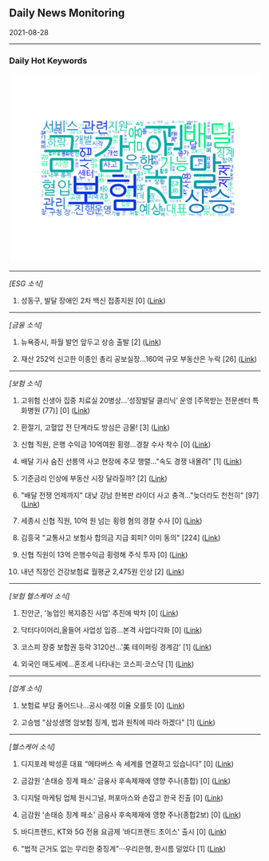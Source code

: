 ## Daily News Monitoring 

2021-08-28 

----------

### Daily Hot Keywords 

![word_cloud](image/2021-08-28_word_cloud.png)

----------

*[ESG 소식]*

1. 성동구, 발달 장애인 2차 백신 접종지원 [0] ([Link](https://news.naver.com/main/read.naver?mode=LSD&mid=sec&sid1=102&oid=277&aid=0004960369))

----------

*[금융 소식]*

1. 뉴욕증시, 파월 발언 앞두고 상승 출발 [2] ([Link](https://news.naver.com/main/read.naver?mode=LSD&mid=sec&sid1=101&oid=001&aid=0012626562))

2. 재산 252억 신고한 이종인 총리 공보실장…160억 규모 부동산은 누락 [26] ([Link](https://news.naver.com/main/read.naver?mode=LSD&mid=sec&sid1=102&oid=022&aid=0003614172))

----------

*[보험 소식]*

1. 고위험 신생아 집중 치료실 20병상…‘성장발달 클리닉’ 운영 [주목받는 전문센터 특화병원 (77)] [0] ([Link](https://news.naver.com/main/read.naver?mode=LSD&mid=sec&sid1=103&oid=032&aid=0003094697))

2. 환절기, 고혈압 전 단계라도 방심은 금물! [3] ([Link](https://news.naver.com/main/read.naver?mode=LSD&mid=sec&sid1=103&oid=032&aid=0003094693))

3. 신협 직원, 은행 수익금 10억여원 횡령…경찰 수사 착수 [0] ([Link](https://news.naver.com/main/read.naver?mode=LSD&mid=sec&sid1=102&oid=025&aid=0003130299))

4. 배달 기사 숨진 선릉역 사고 현장에 추모 행렬..."속도 경쟁 내몰려" [1] ([Link](https://news.naver.com/main/read.naver?mode=LSD&mid=sec&sid1=102&oid=052&aid=0001633077))

5. 기준금리 인상에 부동산 시장 달라질까? [2] ([Link](https://news.naver.com/main/read.naver?mode=LSD&mid=sec&sid1=101&oid=056&aid=0011109793))

6. "배달 전쟁 언제까지" 대낮 강남 한복판 라이더 사고 충격…"늦더라도 천천히" [97] ([Link](https://news.naver.com/main/read.naver?mode=LSD&mid=sec&sid1=102&oid=009&aid=0004844316))

7. 세종시 신협 직원, 10억 원 넘는 횡령 혐의 경찰 수사 [0] ([Link](https://news.naver.com/main/read.naver?mode=LSD&mid=sec&sid1=102&oid=052&aid=0001633096))

8. 김흥국 "교통사고 보험사 합의금 지급 회피? 이미 동의" [224] ([Link](https://news.naver.com/main/read.naver?mode=LSD&mid=sec&sid1=102&oid=015&aid=0004597198))

9. 신협 직원이 13억 은행수익금 횡령해 주식 투자 [0] ([Link](https://news.naver.com/main/read.naver?mode=LSD&mid=sec&sid1=102&oid=056&aid=0011109733))

10. 내년 직장인 건강보험료 월평균 2,475원 인상 [2] ([Link](https://news.naver.com/main/read.naver?mode=LSD&mid=sec&sid1=102&oid=056&aid=0011109729))

----------

*[보험 헬스케어 소식]*

1. 진안군, '농업인 복지증진 사업' 추진에 박차 [0] ([Link](https://news.naver.com/main/read.naver?mode=LSD&mid=sec&sid1=102&oid=629&aid=0000102883))

2. 닥터다이어리,올들어 사업성 입증...본격 사업다각화 [0] ([Link](https://news.naver.com/main/read.naver?mode=LSD&mid=sec&sid1=101&oid=018&aid=0005021442))

3. 코스피 장중 보합권 등락 3120선…'美 테이퍼링 경계감' [1] ([Link](https://news.naver.com/main/read.naver?mode=LSD&mid=sec&sid1=101&oid=421&aid=0005567283))

4. 외국인 매도세에…혼조세 나타내는 코스피·코스닥 [1] ([Link](https://news.naver.com/main/read.naver?mode=LSD&mid=sec&sid1=101&oid=277&aid=0004960209))

----------

*[업계 소식]*

1. 보험료 부담 줄어드나...공시·예정 이율 오를듯 [0] ([Link](https://news.naver.com/main/read.naver?mode=LSD&mid=sec&sid1=101&oid=016&aid=0001879919))

2. 고승범 "삼성생명 암보험 징계, 법과 원칙에 따라 하겠다" [1] ([Link](https://news.naver.com/main/read.naver?mode=LSD&mid=sec&sid1=101&oid=215&aid=0000981061))

----------

*[헬스케어 소식]*

1. 디지포레 박성훈 대표 “메타버스 속 세계를 연결하고 있습니다” [0] ([Link](https://news.naver.com/main/read.naver?mode=LSD&mid=sec&sid1=105&oid=020&aid=0003378611))

2. 금감원 '손태승 징계 패소' 금융사 후속제재에 영향 주나(종합) [0] ([Link](https://news.naver.com/main/read.naver?mode=LSD&mid=sec&sid1=101&oid=001&aid=0012626272))

3. 디지털 마케팅 업체 원시그널, 퍼포마스와 손잡고 한국 진출 [0] ([Link](https://news.naver.com/main/read.naver?mode=LSD&mid=sec&sid1=105&oid=015&aid=0004597131))

4. 금감원 '손태승 징계 패소' 금융사 후속제재에 영향 주나(종합2보) [0] ([Link](https://news.naver.com/main/read.naver?mode=LSD&mid=sec&sid1=101&oid=001&aid=0012626361))

5. 바디프랜드, KT와 5G 전용 요금제 '바디프랜드 초이스' 출시 [0] ([Link](https://news.naver.com/main/read.naver?mode=LSD&mid=sec&sid1=101&oid=076&aid=0003771766))

6. "법적 근거도 없는 무리한 중징계"···우리은행, 한시름 덜었다 [1] ([Link](https://news.naver.com/main/read.naver?mode=LSD&mid=sec&sid1=101&oid=011&aid=0003955385))

